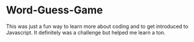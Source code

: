 # Word-Guess-Game

This was just a fun way to learn more about coding and to get introduced to Javascript. 
It definitely was a challenge but helped me learn a ton.